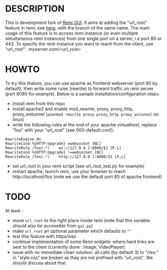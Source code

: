 # DESCRIPTION
This is development fork of [Remi GUI](https://github.com/dddomodossola/remi). It aims at adding the "url_root" feature in remi, see [here](https://github.com/dddomodossola/remi/issues/430), with the branch of the same name.
The main usage of this feature is to access remi instance (or even multiple simultaneous remi instances) from one single port on a server, i.e port 80 or 443. To specify the remi instance you want to reach from the client, use "url_root" : myserver.com/\<url_root\>

# HOWTO
To try this feature, you can use apache as frontend webserver (port 80 by default), then write some rules (rewrite) to forward traffic on remi server (port 8080 for example). Below is a sample installation/configuration steps.

* install remi from this repo
* install apache2 and enable mod_rewrite, proxy, proxy_http, proxy_wstunnel (`a2enmod rewrite proxy proxy_http proxy_wstunnel` on linux)
* write the following rules at the end of your apache virtualhost, replace "foo" with your "url_root" (see 000-default.conf):
```
RewriteEngine On
RewriteCond %{HTTP:Upgrade} =websocket [NC]
RewriteRule /foo(.*)    ws://127.0.0.1:8080/$1 [P,L]
RewriteCond %{HTTP:Upgrade} !=websocket [NC]
RewriteRule /foo(.*)    http://127.0.0.1:8080/$1 [P,L]
```
* set url_root in your remi script (see url_root_test.py for example)
* restart apache, launch remi, use your browser to reach http://localhost/foo (note we use the default port 80 of apache frontend)

# TODO
At least :

* move `url_root` to the right place inside remi (note that this variable should also be accessible from `gui.py`)
* make `url_root` an optional parameter which defaults to `""`
* test this feature with https/wss
* continue implementation of some Remi widgets: where hard links are sent to the client (currently done : Image, VideoPlayer).
* issue with no immediate clean solution: all calls (by default 3) to "/res:" in "style.css" are broken as they are not prefixed with "url_root". We should discuss about that.
